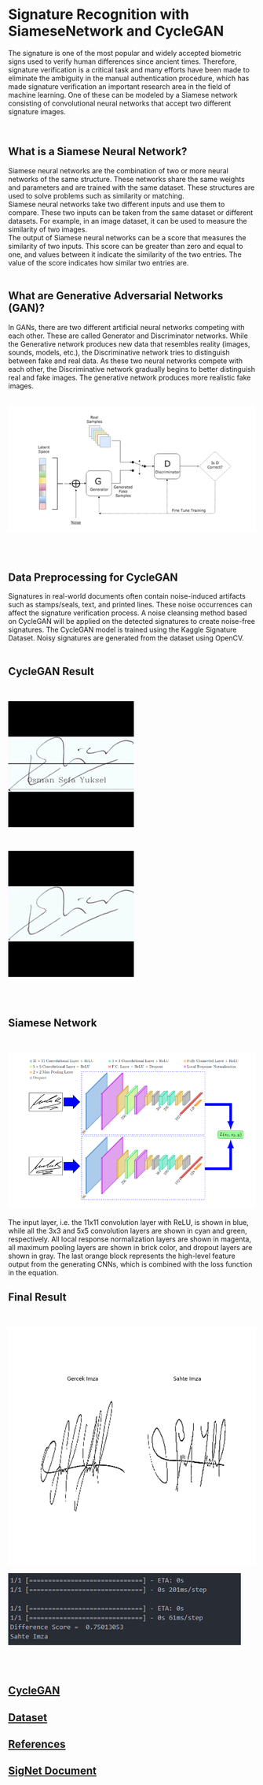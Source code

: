 # Signature Recognition with SiameseNetwork and CycleGAN

The signature is one of the most popular and widely accepted biometric signs used to verify human differences since ancient times. Therefore, signature verification is a critical task and many efforts have been made to eliminate the ambiguity in the manual authentication procedure, which has made signature verification an important research area in the field of machine learning. One of these can be modeled by a Siamese network consisting of convolutional neural networks that accept two different signature images.

<br>

## What is a Siamese Neural Network?

Siamese neural networks are the combination of two or more neural networks of the same structure. These networks share the same weights and parameters and are trained with the same dataset. These structures are used to solve problems such as similarity or matching.<br>
Siamese neural networks take two different inputs and use them to compare. These two inputs can be taken from the same dataset or different datasets.
For example, in an image dataset, it can be used to measure the similarity of two images.<br>
The output of Siamese neural networks can be a score that measures the similarity of two inputs. This score can be greater than zero and equal to one, and values between it indicate the similarity of the two entries. The value of the score indicates how similar two entries are.
<br> 
<br>

## What are Generative Adversarial Networks (GAN)?

In GANs, there are two different artificial neural networks competing with each other. These are called Generator and Discriminator networks. While the Generative network produces new data that resembles reality (images, sounds, models, etc.), the Discriminative network tries to distinguish between fake and real data. As these two neural networks compete with each other, the Discriminative network gradually begins to better distinguish real and fake images. The generative network produces more realistic fake images.
<br>
<br>

![Generative Adversarial Networks](https://github.com/osmansefayuksel/Signature-Recognition-with-SiameseNetwork-and-CycleGAN/blob/main/images/fig1.png)

<br>
<br>

## Data Preprocessing for CycleGAN

Signatures in real-world documents often contain noise-induced artifacts such as stamps/seals, text, and printed lines. These noise occurrences can affect the signature verification process. A noise cleansing method based on CycleGAN will be applied on the detected signatures to create noise-free signatures. The CycleGAN model is trained using the Kaggle Signature Dataset. Noisy signatures are generated from the dataset using OpenCV.
<br>
<br>

## CycleGAN Result
<br>

![Input](https://github.com/osmansefayuksel/Signature-Recognition-with-SiameseNetwork-and-CycleGAN/blob/main/results/cyclegan/001_16_real.png)

<br>

![Output](https://github.com/osmansefayuksel/Signature-Recognition-with-SiameseNetwork-and-CycleGAN/blob/main/results/cyclegan/001_16_fake.png)

<br>
<br>

## Siamese Network
<br>

![SigNet](https://github.com/osmansefayuksel/Signature-Recognition-with-SiameseNetwork-and-CycleGAN/blob/main/images/fig2.png)
<br>
<br>
The input layer, i.e. the 11x11 convolution layer with ReLU, is shown in blue, while all the 3x3 and 5x5 convolution layers are shown in cyan and green, respectively. All local response normalization layers are shown in magenta, all maximum pooling layers are shown in brick color, and dropout layers are shown in gray. The last orange block represents the high-level feature output from the generating CNNs, which is combined with the loss function in the equation.


## Final Result
<br>

![Recognition](https://github.com/osmansefayuksel/Signature-Recognition-with-SiameseNetwork-and-CycleGAN/blob/main/images/fig3.png)
<br>


![Difference Score](https://github.com/osmansefayuksel/Signature-Recognition-with-SiameseNetwork-and-CycleGAN/blob/main/images/fig4.png)

<br>
<br>

## [CycleGAN](https://github.com/junyanz/CycleGAN)
## [Dataset](https://www.kaggle.com/datasets/ishanikathuria/handwritten-signature-datasets)
## [References](https://www.kaggle.com/code/surveshchauhan/gl-cv-week-siamese-network-signature-verification)
## [SigNet Document](https://arxiv.org/abs/1707.02131v2)





